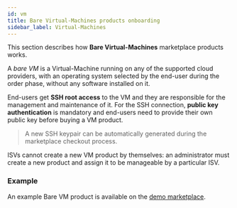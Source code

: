 ```yaml
---
id: vm
title: Bare Virtual-Machines products onboarding
sidebar_label: Virtual-Machines
---
```


This section describes how **Bare Virtual-Machines** marketplace products
works.

A *bare VM* is a Virtual-Machine running on any of the supported cloud
providers, with an operating system selected by the end-user during the order
phase, without any software installed on it.

End-users get **SSH root access** to the VM and they are responsible for the
management and maintenance of it. For the SSH connection,  **public key
authentication** is mandatory and end-users need to provide their own public key
before buying a VM product.

> A new SSH keypair can be automatically generated during the marketplace checkout process.

ISVs cannot create a new VM product by themselves: an administrator must
create a new product and assign it to be manageable by a particular
ISV.

### Example

An example Bare VM product is available on the [demo marketplace].

[demo marketplace]: https://demo.cloudesire.com/2102/iaas/bare-vm
